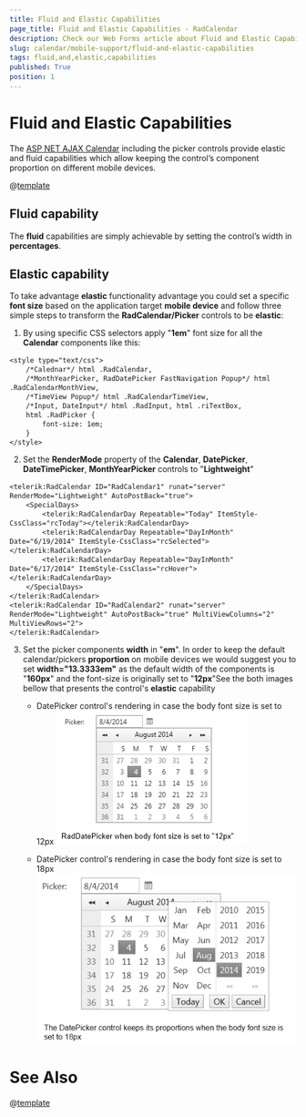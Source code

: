 ```yaml
---
title: Fluid and Elastic Capabilities
page_title: Fluid and Elastic Capabilities - RadCalendar
description: Check our Web Forms article about Fluid and Elastic Capabilities.
slug: calendar/mobile-support/fluid-and-elastic-capabilities
tags: fluid,and,elastic,capabilities
published: True
position: 1
---
```


# Fluid and Elastic Capabilities



The [ASP NET AJAX Calendar](https://www.telerik.com/products/aspnet-ajax/calendar.aspx) including the picker controls provide elastic and fluid capabilities which allow keeping the control’s component proportion on different mobile devices.

@[template](/_templates/common/font-size-notes.md#note-and-example "control: RadCalendar")

## Fluid capability

The **fluid** capabilities are simply achievable by setting the control’s width in **percentages**.

## Elastic capability

To take advantage **elastic** functionality advantage you could set a specific **font size** based on the application target **mobile device** and follow three simple steps to transform the **RadCalendar/Picker** controls to be **elastic**:

1. By using specific CSS selectors apply "**1em**" font size for all the **Calendar** components like this:
````ASPNET
<style type="text/css">
    /*Calednar*/ html .RadCalendar,
    /*MonthYearPicker, RadDatePicker FastNavigation Popup*/ html .RadCalendarMonthView,
    /*TimeView Popup*/ html .RadCalendarTimeView,
    /*Input, DateInput*/ html .RadInput, html .riTextBox,
    html .RadPicker {
        font-size: 1em;
    }
</style>
````



2. Set the **RenderMode** property of the **Calendar**, **DatePicker**, **DateTimePicker**, **MonthYearPicker** controls to "**Lightweight**"
````ASPNET
<telerik:RadCalendar ID="RadCalendar1" runat="server" RenderMode="Lightweight" AutoPostBack="true">
    <SpecialDays>
        <telerik:RadCalendarDay Repeatable="Today" ItemStyle-CssClass="rcToday"></telerik:RadCalendarDay>
        <telerik:RadCalendarDay Repeatable="DayInMonth" Date="6/19/2014" ItemStyle-CssClass="rcSelected"></telerik:RadCalendarDay>
        <telerik:RadCalendarDay Repeatable="DayInMonth" Date="6/17/2014" ItemStyle-CssClass="rcHover"></telerik:RadCalendarDay>
    </SpecialDays>
</telerik:RadCalendar>
<telerik:RadCalendar ID="RadCalendar2" runat="server" RenderMode="Lightweight" AutoPostBack="true" MultiViewColumns="2" MultiViewRows="2">
</telerik:RadCalendar>
````



3. Set the picker components **width** in "**em**". In order to keep the default calendar/pickers **proportion** on mobile devices we would suggest you to set **width="13.3333em"** as the default width of the components is "**160px**" and the font-size is originally set to "**12px**"See the both images bellow that presents the control's **elastic** capability

	* DatePicker control's rendering in case the body font size is set to 12px
	![mobile-support-12px](images/mobile-support-12px.png)

	* DatePicker control's rendering in case the body font size is set to 18px
	![mobile-support-18px](images/mobile-support-18px.png)


# See Also

@[template](/_templates/common/font-size-notes.md#related-resources)
